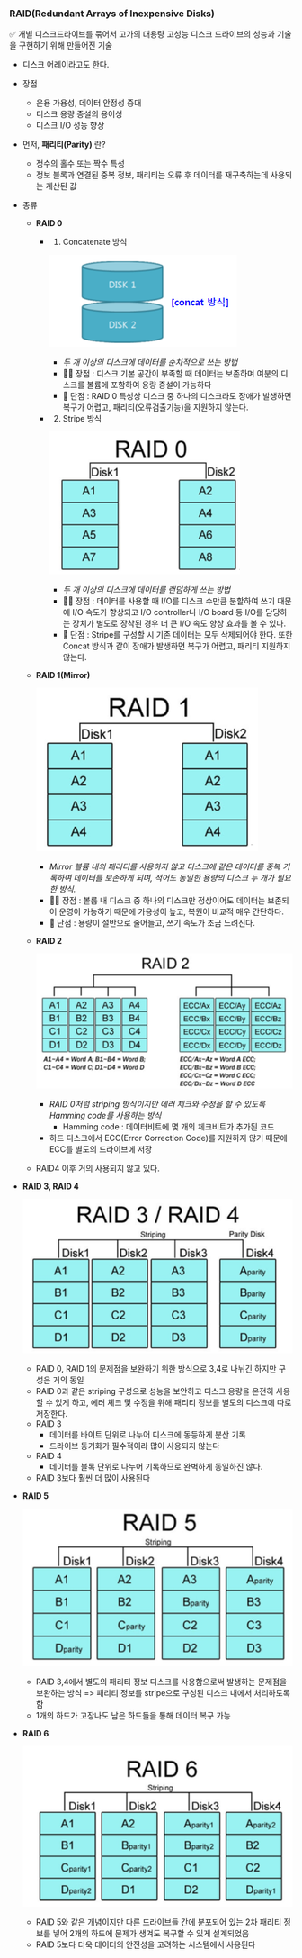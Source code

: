 ### RAID(Redundant Arrays of Inexpensive Disks)

✅ 개별 디스크드라이브를 묶어서 고가의 대용량 고성능 디스크 드라이브의 성능과 기술을 구현하기 위해 만들어진 기술

- 디스크 어레이라고도 한다.

- 장점
  - 운용 가용성, 데이터 안정성 증대
  - 디스크 용량 증설의 용이성
  - 디스크 I/O 성능 향상

- 먼저, **패리티(Parity)** 란?
  - 정수의 홀수 또는 짝수 특성
  - 정보 블록과 연결된 중복 정보, 패리티는 오류 후 데이터를 재구축하는데 사용되는 계산된 값

- 종류

  - **RAID 0**

    - 1) Concatenate 방식

      ![image-20230328111713010](./assets/image-20230328111713010.png)

      - *두 개 이상의 디스크에 데이터를 순차적으로 쓰는 방법*
      - 🙆‍♂️ 장점 : 디스크 기본 공간이 부족할 때 데이터는 보존하며 여분의 디스크를 볼륨에 포함하여 용량 증설이 가능하다
      - 🙅 단점 : RAID 0 특성상 디스크 중 하나의 디스크라도 장애가 발생하면 복구가 어렵고, 패리티(오류검출기능)을 지원하지 않는다.

    - 2) Stripe 방식

      ![image-20230328111900653](./assets/image-20230328111900653.png)

      - *두 개 이상의 디스크에 데이터를 랜덤하게 쓰는 방법*
      - 🙆‍♂️ 장점 : 데이터를 사용할 때 I/O를 디스크 수만큼 분할하여 쓰기 때문에 I/O 속도가 향상되고 I/O controller나 I/O board 등 I/O를 담당하는 장치가 별도로 장착된 경우 더 큰 I/O 속도 향상 효과를 볼 수 있다.
      - 🙅 단점 : Stripe를 구성할 시 기존 데이터는 모두 삭제되어야 한다. 또한 Concat 방식과 같이 장애가 발생하면 복구가 어렵고, 패리티 지원하지 않는다.

  - **RAID 1(Mirror)**

    ![image-20230328112121755](./assets/image-20230328112121755.png)

    - *Mirror 볼륨 내의 패리티를 사용하지 않고 디스크에 같은 데이터를 중복 기록하여 데이터를 보존하게 되며, 적어도 동일한 용량의 디스크 두 개가 필요한 방식.*
    - 🙆‍♂️ 장점 : 볼륨 내 디스크 중 하나의 디스크만 정상이어도 데이터는 보존되어 운영이 가능하기 때문에 가용성이 높고, 복원이 비교적 매우 간단하다.
    - 🙅 단점 : 용량이 절반으로 줄어들고, 쓰기 속도가 조금 느려진다.

  - **RAID 2**

    ![image-20230328112320149](./assets/image-20230328112320149.png)

    - *RAID 0처럼 striping 방식이지만 에러 체크와 수정을 할 수 있도록 Hamming code를 사용하는 방식*
      - Hamming code : 데이터비트에 몇 개의 체크비트가 추가된 코드
    - 하드 디스크에서 ECC(Error Correction Code)를 지원하지 않기 때문에 ECC를 별도의 드라이브에 저장
  - RAID4 이후 거의 사용되지 않고 있다.
  
- **RAID 3, RAID 4**
  
  ![image-20230328112521351](./assets/image-20230328112521351.png)
  
    - RAID 0, RAID 1의 문제점을 보완하기 위한 방식으로 3,4로 나뉘긴 하지만 구성은 거의 동일
    - RAID 0과 같은 striping 구성으로 성능을 보안하고 디스크 용량을 온전히 사용할 수 있게 하고, 에러 체크 및 수정을 위해 패리티 정보를 별도의 디스크에 따로 저장한다.
    - RAID 3
      - 데이터를 바이트 단위로 나누어 디스크에 동등하게 분산 기록
      - 드라이브 동기화가 필수적이라 많이 사용되지 않는다
    - RAID 4
      - 데이터를 블록 단위로 나누어 기록하므로 완벽하게 동일하진 않다.
    - RAID 3보다 훨씬 더 많이 사용된다
  
- **RAID 5**
  
  ![image-20230328112731697](./assets/image-20230328112731697.png)
  
    - RAID 3,4에서 별도의 패리티 정보 디스크를 사용함으로써 발생하는 문제점을 보완하는 방식 => 패리티 정보를 stripe으로 구성된 디스크 내에서 처리하도록 함
  - 1개의 하드가 고장나도 남은 하드들을 통해 데이터 복구 가능
  
- **RAID 6**
  
  ![image-20230328112834003](./assets/image-20230328112834003.png)
  
    - RAID 5와 같은 개념이지만 다른 드라이브들 간에 분포되어 있는 2차 패리티 정보를 넣어 2개의 하드에 문제가 생겨도 복구할 수 있게 설계되었음
    - RAID 5보다 더욱 데이터의 안전성을 고려하는 시스템에서 사용된다

